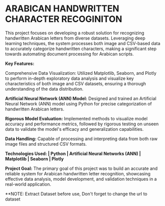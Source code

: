# ARABICAN HANDWRITTEN CHARACTER RECOGINITON

This project focuses on developing a robust solution for recognizing handwritten Arabican letters from diverse datasets. Leveraging deep learning techniques, the system processes both image and CSV-based data to accurately categorize handwritten characters, making a significant step towards automating document processing for Arabican scripts.

**Key Features:**

Comprehensive Data Visualization: Utilized Matplotlib, Seaborn, and Plotly to perform in-depth exploratory data analysis and visualize key characteristics of both image and CSV datasets, ensuring a thorough understanding of the data distribution.

**Artificial Neural Network (ANN) Model:** Designed and trained an Artificial Neural Network (ANN) model using Python for precise categorization of handwritten Arabican letters.

**Rigorous Model Evaluation:** Implemented methods to visualize model accuracy and performance metrics, followed by rigorous testing on unseen data to validate the model's efficacy and generalization capabilities.

**Data Handling:** Capable of processing and interpreting data from both raw image files and structured CSV formats.

**Technologies Used:
|
Python
|
Artificial Neural Networks (ANN)
|
Matplotlib
|
Seaborn
|
Plotly**

**Project Goal:**
The primary goal of this project was to build an accurate and reliable system for Arabican handwritten letter recognition, showcasing effective data analysis, model development, and validation techniques in a real-world application.


**NOTE: Extract Dataset before use, Don't forget to change the url to dataset
